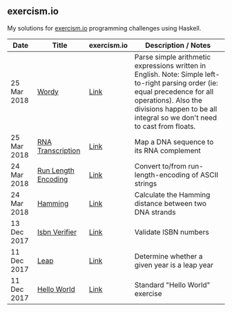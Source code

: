 ## exercism.io
My solutions for [exercism.io](http://exercism.io/) programming challenges using Haskell.

Date | Title | exercism.io | Description / Notes
--- | --- | --- | ---
25 Mar 2018 | [Wordy](./WordProblem.hs) | [Link](http://exercism.io/submissions/1080d439ea9247deba594bb0c0870a72) | Parse simple arithmetic expressions written in English.  Note: Simple left-to-right parsing order (ie: equal precedence for all operations).  Also the divisions happen to be all integral so we don't need to cast from floats.
25 Mar 2018 | [RNA Transcription](./DNA.hs) | [Link](http://exercism.io/submissions/9b313682ec3a48cc8b9449f2a6a8885b) | Map a DNA sequence to its RNA complement
24 Mar 2018 | [Run Length Encoding](./RunLength.hs) | [Link](http://exercism.io/submissions/af84d8787b6c4b438caa5620dde771d0) | Convert to/from run-length-encoding of ASCII strings
24 Mar 2018 | [Hamming](./Hamming.hs) | [Link](http://exercism.io/submissions/94e59ce1c3db4f5688fa129bc9b98042) | Calculate the Hamming distance between two DNA strands
13 Dec 2017 | [Isbn Verifier](./IsbnVerifier.hs) | [Link](http://exercism.io/submissions/d0836c589324433a8e41bab3be01f411) | Validate ISBN numbers
11 Dec 2017 | [Leap](./LeapYear.hs) | [Link](http://exercism.io/submissions/1f79d7cbf5ab4e3c93a2aa684eb26b78) | Determine whether a given year is a leap year
11 Dec 2017 | [Hello World](./HelloWorld.hs) | [Link](http://exercism.io/submissions/bf4288fa041b4653884c3372c5c2b8be) | Standard "Hello World" exercise

